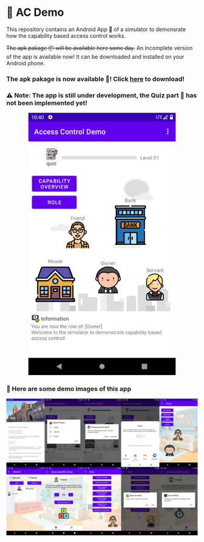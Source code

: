 # :closed_lock_with_key: AC Demo

This repository contains an Android App :iphone: of a simulator to demonsrate how the capability based access control works.

~~The apk pakage :package: will be available here some day.~~ An incomplete version of the app is available now! It can be downloaded and installed on your Android phone.

### The apk pakage is now available :tada:! Click [here](https://github.com/YechengChu/ACDemo/raw/master/ACDemo.apk) to download!

### :warning: Note: The app is still under development, the Quiz part :pencil: has not been implemented yet!

<div align=center><img src="images/main_page.png" width="388" height="689"/></div>

### :eyes: Here are some demo images of this app 

<div align=center><img src="images/demo_img.png"/></div>
